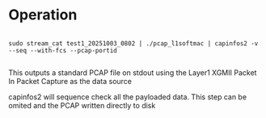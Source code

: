 # Operation

```

sudo stream_cat test1_20251003_0802 | ./pcap_l1softmac | capinfos2 -v --seq --with-fcs --pcap-portid


```

This outputs a standard PCAP file on stdout using the Layer1 XGMII Packet In Packet Capture as the data source

capinfos2 will sequence check all the payloaded data. This step can be omited and the PCAP written directly to disk

